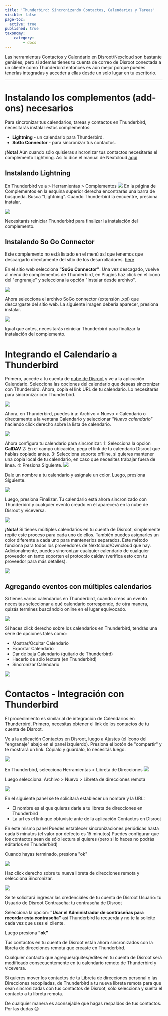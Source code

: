 ```yaml
---
title: 'Thunderbird: Sincronizando Contactos, Calendarios y Tareas'
visible: false
page-toc:
  active: true
published: true
taxonomy:
    category:
        - docs
---
```


Las herramientas Contactos y Calendario en Disroot/Nexcloud son bastante geniales, pero si además tienes tu cuenta de correo de Disroot conectada a un cliente como Thunderbird entonces es aún mejor porque puedes tenerlas integradas y acceder a ellas desde un solo lugar en tu escritorio.

---------


# Instalando los complementos (add-ons) necesarios

Para sincronizar tus calendarios, tareas y contactos en Thunderbird, necesitarás instalar estos complementos:

* **Lightning** - un calendario para Thunderbird.
* **SoGo Connector**  - para sincronizar tus contactos.

**¡Nota!** Aún cuando sólo quisieras sincronizar tus contactos necesitarás el complemento Lightning. Así lo dice el manual de Nextcloud [aquí](https://docs.nextcloud.com/server/9.0/user_manual/pim/sync_thunderbird.html)

## Instalando Lightning

En Thunderbird ve a > Herramientas > Complementos
![](en/thunderbird_1.png)
En la página de Complementos en la esquina superior derecha encontrarás una barra de búsqueda. Busca "Lightning". Cuando Thunderbird la encuentre, presiona instalar.

![](en/thunderbird_2.png)

Necesitarás reiniciar Thunderbird para finalizar la instalación del complemento.

## Instalando So Go Connector

Este complemento no está listado en el menú así que tenemos que descargarlo directamente del sitio de los desarrolladores. [here](https://sogo.nu/download.html#/frontends)

En el sitio web selecciona **"SoGo Connector"**. Una vez descagado, vuelve al menú de complementos de Thunderbird, en Plugins haz click en el ícono del "engranaje" y selecciona la opción "Instalar desde archivo".

![](en/thunderbird_3.png)

Ahora selecciona el archivo SoGo connector (extensión .xpi) que descargaste del sitio web.
La siguiente imagen debería aparecer, presiona instalar.

![](en/thunderbird_4.png)

Igual que antes, necesitarás reiniciar Thunderbird para finalizar la instalación del complemento.


# Integrando el Calendario a Thunderbird

Primero, accede a tu cuenta de [nube de Disroot](https://cloud.disroot.org) y ve a la aplicación Calendario. Selecciona las opciones del calendario que deseas sincronizar con Thunderbird.
Ahora, copia el link URL de tu calendario. Lo necesitarás para sincronizar con Thunderbird.

 ![](en/thunderbird_6.png)

Ahora, en Thunderbird, puedes ir a: Archivo > Nuevo > Calendario o directamente a la ventana Calendario y seleccionar *"Nuevo calendario"* haciendo click derecho sobre la lista de calendario.

![](en/thunderbird_7.png)

Ahora configura tu calendario para sincronizar:
1: Selecciona la opción **CalDAV**
2: En el campo ubicación, pega el link de tu calendario Disroot que habías copiado antes.
3: Selecciona soporte offline, si quieres mantener una copia local de tu calendario, en caso que necesites trabajar fuera de línea.
4: Presiona Siguiente.
![](en/thunderbird_8.png)

Dale un nombre a tu calendario y asígnale un color.
Luego, presiona Siguiente.

![](en/thunderbird_9.png)

Luego, presiona Finalizar.
Tu calendario está ahora sincronizado con Thunderbird y cualquier evento creado en él aparecerá en la nube de Disroot y viceversa.

![](en/thunderbird_10.png)

**¡Nota!**
Si tienes múltiples calendarios en tu cuenta de Disroot, simplemente repite este proceso para cada uno de ellos. También puedes asignarles un color diferente a cada uno para mantenerlos separados. Este método funciona para todos los proveedores de Nextcloud/Owncloud que hay.
Adicionalmente, puedes sincronizar cualquier calendario de cualquier proveedor en tanto soporten el protocolo caldav (verifica esto con tu proveedor para más detalles).

![](en/thunderbird_11.png)

## Agregando eventos con múltiples calendarios
Si tienes varios calendarios en Thunderbird, cuando creas un evento necesitas seleccionar a qué calendario corresponde, de otra manera, quizás termines buscándolo online en el lugar equivocado.

![](en/thunderbird_12.png)

Si haces click derecho sobre los calendarios en Thunderbird, tendrás una serie de opciones tales como:

* Mostrar/Ocultar Calendario
* Exportar Calendario
* Dar de baja Calendario (quitarlo de Thunderbird)
* Hacerlo de sólo lectura (en Thunderbird)
* Sincronizar Calendario

![](en/thunderbird_13.png)

# Contactos - Integración con Thunderbird

El procedimiento es similar al de integración de Calendarios en Thunderbird. Primero, necesitas obtener el link de los contactos de tu cuenta de Disroot.

Ve a la aplicación Contactos en Disroot, luego a Ajustes (el ícono del "engranaje" abajo en el panel izquierdo). Presiona el botón de "compartir" y te mostrará un link.
Cópialo y guárdalo, lo necesitás luego.

![](en/thunderbird_contacts-1.png)

En Thunderbird, selecciona Herramientas > Libreta de Direcciones
![](en/thunderbird_contacts-2.png)

Luego selecciona: Archivo > Nuevo > Libreta de direcciones remota

![](en/thunderbird_contacts-3.png)

En el siguiente panel se te solicitará establecer un nombre y la URL:

* El nombre es el que quieras darle a tu libreta de direcciones en Thunderbird
* La url es el link que obtuviste ante de la aplicación Contactos en Disroot

En este mismo panel
Puedes establecer sincronizaciones periódicas hasta cada 5 minutos (el valor por defecto es 15 minutos)
Puedes configurar que los contactos sean de sólo lectura si quieres (pero si lo haces no podrás editarlos en Thunderbird)

Cuando hayas terminado, presiona "ok"

![](en/thunderbird_contacts-4.png)

Haz click derecho sobre tu nueva libreta de direcciones remota y selecciona Sincronizar.

![](en/thunderbird_contacts-5.png)

Se te solicitará ingresar las credenciales de tu cuenta de Disroot
Usuario: tu Usuario de Disroot
Contraseña: tu contraseña de Disroot

Selecciona la opción: **"Usar el Administrador de contraseñas para recordar esta contraseña"** así Thunderbird la recuerda y no te la solicite cada vez que uses el cliente.

Luego presiona **"ok"**


Tus contactos en tu cuenta de Disroot están ahora sincronizados con la libreta de direcciones remota que creaste en Thunderbird.


Cualquier contacto que agregues/quites/edites en tu cuenta de Disroot será modificado consecuentemente en tu calendario remoto de Thunderbird y viceversa.

Si quieres mover los contactos de tu Libreta de direcciones personal o las Direcciones recopiladas, de Thunderbird a tu nueva libreta remota para que sean sincronizadas con tus contactos de Disroot, sólo selecciona y suelta el contacto a tu libreta remota.

De cualquier manera es aconsejable que hagas respaldos de tus contactos. Por las dudas :wink:
